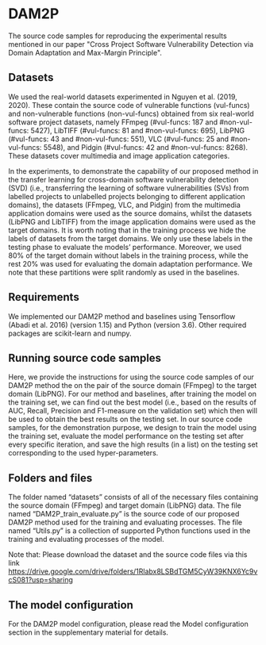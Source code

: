 # DAM2P

The source code samples for reproducing the experimental results mentioned in our paper "Cross Project Software Vulnerability Detection via Domain Adaptation and Max-Margin Principle".

## Datasets
We used the real-world datasets experimented in Nguyen et al. (2019, 2020). These contain the source code of vulnerable functions (vul-funcs) and non-vulnerable functions (non-vul-funcs) obtained from six real-world software project datasets, namely FFmpeg (#vul-funcs: 187 and #non-vul-funcs: 5427), LibTIFF (#vul-funcs: 81 and #non-vul-funcs: 695), LibPNG (#vul-funcs: 43 and #non-vul-funcs: 551), VLC (#vul-funcs: 25 and #non-vul-funcs: 5548), and Pidgin (#vul-funcs: 42 and #non-vul-funcs: 8268). These datasets cover multimedia and image application categories.

In the experiments, to demonstrate the capability of our proposed method in the transfer learning for cross-domain software vulnerability detection (SVD) (i.e., transferring the learning of software vulnerabilities (SVs) from labelled projects to unlabelled projects belonging to different application domains), the datasets (FFmpeg, VLC, and Pidgin) from the multimedia application domains were used as the source domains, whilst the datasets (LibPNG and LibTIFF) from the image application domains were used as the target domains. It is worth noting that in the training process we hide the labels of datasets from the target domains. We only use these labels in the testing phase to evaluate the models’ performance. Moreover, we used 80% of the target domain
without labels in the training process, while the rest 20% was used for evaluating the domain adaptation performance. We note that these partitions were split randomly as used in the baselines.

## Requirements 

We implemented our DAM2P method and baselines using Tensorflow (Abadi et al. 2016) (version 1.15) and Python (version 3.6). Other required packages are scikit-learn and numpy.

## Running source code samples
Here, we provide the instructions for using the source code samples of our DAM2P method the on the pair of the source domain (FFmpeg) to the target domain (LibPNG). For our method and baselines, after training the model on the training set, we can find out the best model (i.e., based on the results of AUC, Recall, Precision and F1-measure on the validation set) which then will be used to obtain the best results on the testing set. In our source code samples, for the demonstration purpose, we design to train the model using the training set, evaluate the model performance on the testing set after every specific iteration, and save the high results (in a list) on the testing set corresponding to the used hyper-parameters.

## Folders and files

The folder named “datasets” consists of all of the necessary files containing the source domain (FFmpeg) and target domain (LibPNG) data.  The file named “DAM2P_train_evaluate.py” is the source code of our proposed DAM2P method used for the training and evaluating processes. The file named “Utils.py” is a collection of supported Python functions used in the training and evaluating processes of the model.

Note that: Please download the dataset and the source code files via this link https://drive.google.com/drive/folders/1Rlabx8LSBdTGM5CyW39KNX6Yc9vcS081?usp=sharing

## The model configuration 

For the DAM2P model configuration, please read the Model configuration section in the supplementary material for details.
